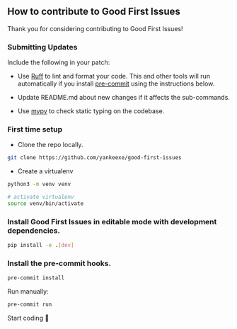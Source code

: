 ## How to contribute to Good First Issues

Thank you for considering contributing to Good First Issues!

### Submitting Updates

Include the following in your patch:

- Use [Ruff](https://github.com/astral-sh/ruff) to lint and format your code. This and other tools will run automatically if you install [pre-commit](https://github.com/pre-commit/pre-commit-hooks) using the instructions below.

- Update README.md about new changes if it affects the sub-commands.

- Use [mypy](https://github.com/python/mypy) to check static typing on the codebase.

### First time setup

- Clone the repo locally.

```bash
git clone https://github.com/yankeexe/good-first-issues
```

- Create a virtualenv

```bash
python3 -m venv venv

# activate virtualenv
source venv/bin/activate
```

### Install Good First Issues in editable mode with development dependencies.

```bash
pip install -e .[dev]
```

### Install the pre-commit hooks.

```bash
pre-commit install
```

Run manually:

```bash
pre-commit run
```

Start coding 🚀
